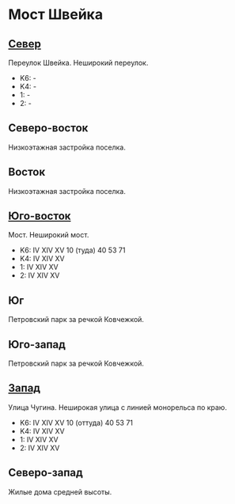# Мост Швейка

## [Север](./10395065.md)

Переулок Швейка.
Неширокий переулок.

* K6:   -
* K4:   -
* 1:    -
* 2:    -

## Северо-восток

Низкоэтажная застройка поселка.

## Восток

Низкоэтажная застройка поселка.

## [Юго-восток](./10400075.md)

Мост.
Неширокий мост.

* K6:   IV  XIV XV
        10 (туда)   40  53  71
* K4:   IV  XIV XV
* 1:    IV  XIV XV
* 2:    IV  XIV XV

## Юг

Петровский парк за речкой Ковчежкой.

## Юго-запад

Петровский парк за речкой Ковчежкой.

## [Запад](./10390070.md)

Улица Чугина.
Неширокая улица с линией монорельса по краю.

* K6:   IV  XIV XV
        10 (оттуда) 40  53  71
* K4:   IV  XIV XV
* 1:    IV  XIV XV
* 2:    IV  XIV XV

## Северо-запад

Жилые дома средней высоты.
